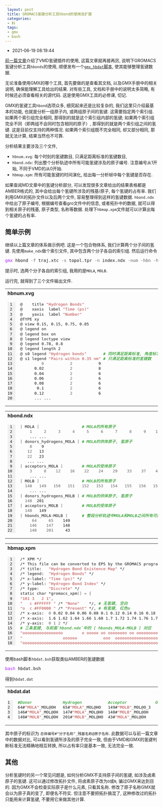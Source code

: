 ```yaml
---
 layout: post
 title: GROMACS氢键分析工具hbond的使用及扩展
 categories:
 - 科
 tags:
 - gmx
 - bash
---
```


- 2021-06-19 08:19:44

[前一篇文章](https://jerkwin.github.io/2021/06/13/VMD%E6%B0%A2%E9%94%AE%E6%8F%92%E4%BB%B6%E5%8F%8A%E5%85%B6%E5%BA%94%E7%94%A8/)介绍了VMD氢键插件的使用, 这篇文章就再接再厉, 说明下GROMACS氢键分析工具`hbonds`的使用, 顺便发布一个[`gmx_hbdat`脚本](https://jerkwin.github.io/gmxtools/), 使其能够整理氢键数据.

无论准备使用GMX的哪个工具, 首先要做的是查看其文档, 以及GMX手册中的相关说明, 确保能理解工具给出的结果. 对有些工具, 文档和手册中的说明太多简略, 有时候还必须查看相关的源代码. 这是使用GMX工具的必修课, 切记.

GMX的氢键工具`hbond`选项众多, 细究起来还是比较复杂的, 我们这里只介绍最基本的功能, 也就是分析一组原子内, 或两组原子间的氢键. 这需要指定两个索引组. 如果两个索引组完全相同, 那得到的就是这个索引组内部的氢键; 如果两个索引组完全不同（即两组不会同时包含相同的原子）, 那得到的就是两个索引组之间的氢键. 这是目前仅支持的两种情况. 如果两个索引组既不完全相同, 却又部分相同, 那就无法计算, 结果当然也不可靠.

分析结果主要涉及三个文件,

- `hbnum.xvg`: 每个时刻的氢键数目, 只满足距离标准的氢键数目,
- `hbond.ndx`: 列出整个分析轨迹中所有可能氢键涉及的原子编号. 注意编号从1开始, 不同于VMD的从0开始.
- `hbmap.xpm`: 所有可能氢键的时间演化, 给出每一分析帧中每个氢键是否存在.

如果查阅MD文章中的氢键分析部分, 可以发现很多文章给出的结果表格都是AMBER格式的, 其中会给出每个氢键所涉及的残基/原子, 每个氢键的占有率. 我们利用GMX的拓扑文件以及后两个文件, 容易整理得到这样的氢键数据. `hbond.ndx`中给出了原子编号, 根据编号查看gro文件中的信息, 或者拓扑中的数据, 就可以得到相关原子的残基, 原子类型, 名称等数据. 处理下`hbmap.xpm`文件就可以计算出每个氢键的占有率.

## 简单示例

继续以上篇文章的体系做示例吧. 这是一个包合物体系, 我们计算两个分子间的氢键. 先使用`make_ndx`做个索引文件, 其中包含两个分子各自的索引组. 然后运行命令

<div class="highlight"><pre style="line-height:125%"><span style="color:#A2F">gmx</span> hbond <span style="color:#666">-f</span> traj.xtc <span style="color:#666">-s</span> topol.tpr <span style="color:#666">-n</span> index.ndx <span style="color:#666">-num</span> <span style="color:#666">-hbn</span> <span style="color:#666">-hbm</span></pre></div>

提示时, 选两个分子各自的索引组, 我用的是`MOLA`, `MOLB`.

运行完, 就得到了三个文件输出文件.

<table class="highlighttable"><th colspan="2" style="text-align:left">hbnum.xvg</th><tr><td><div class="linenodiv" style="background-color: #f0f0f0; padding-right: 10px"><pre style="line-height:125%"> 1
 2
 3
 4
 5
 6
 7
 8
 9
10
11
12
13
14
15
16
17
18
19
20</pre></div></td><td class="code"><div class="highlight"><pre style="line-height:125%"><span></span>@    title <span style="color: #BB4444">&quot;Hydrogen Bonds&quot;</span>
@    xaxis  label <span style="color: #BB4444">&quot;Time (ps)&quot;</span>
@    yaxis  label <span style="color: #BB4444">&quot;Number&quot;</span>
@TYPE xy
@ view 0.15, 0.15, 0.75, 0.85
@ legend on
@ legend box on
@ legend loctype view
@ legend 0.78, 0.8
@ legend length 2
@ s0 legend <span style="color: #BB4444">&quot;Hydrogen bonds&quot;</span>       <span style="color: #008800; font-style: italic"># 同时满足距离标准, 角度标准的氢键数</span>
@ s1 legend <span style="color: #BB4444">&quot;Pairs within 0.35 nm&quot;</span> <span style="color: #008800; font-style: italic"># 只满足距离标准的氢键数</span>
         <span style="color: #666666">0</span>           <span style="color: #666666">2</span>           9
      0.02           <span style="color: #666666">2</span>           8
      0.04           <span style="color: #666666">2</span>           6
      0.06           <span style="color: #666666">2</span>           6
      0.08           <span style="color: #666666">2</span>           6
       0.1           <span style="color: #666666">2</span>           6
      0.12           <span style="color: #666666">2</span>           6
      ... ...</pre></div>
</td></tr></table>

<table class="highlighttable"><th colspan="2" style="text-align:left">hbond.ndx</th><tr><td><div class="linenodiv" style="background-color: #f0f0f0; padding-right: 10px"><pre style="line-height:125%"> 1
 2
 3
 4
 5
 6
 7
 8
 9
10
11
12
13
14
15
16
17
18
19
20
21
22</pre></div></td><td class="code"><div class="highlight"><pre style="line-height:125%"><span></span><span style="color: #666666">[</span> MOLA <span style="color: #666666">]</span>                  <span style="color: #008800; font-style: italic"># MOLA的所有原子</span>
    <span style="color: #666666">1</span>     <span style="color: #666666">2</span>     <span style="color: #666666">3</span>     <span style="color: #666666">4</span>     <span style="color: #666666">5</span>     <span style="color: #666666">6</span>     <span style="color: #666666">7</span>     <span style="color: #666666">8</span>     <span style="color: #666666">9</span>    <span style="color: #666666">10</span>    <span style="color: #666666">11</span>    <span style="color: #666666">12</span>    <span style="color: #666666">13</span>    <span style="color: #666666">14</span>    15
    ... ...
<span style="color: #666666">[</span> donors_hydrogens_MOLA <span style="color: #666666">]</span> <span style="color: #008800; font-style: italic"># MOLA的供体原子, 氢原子</span>
    <span style="color: #666666">8</span>    9
   <span style="color: #666666">12</span>   13
   <span style="color: #666666">22</span>   23
   ... ...
<span style="color: #666666">[</span> acceptors_MOLA <span style="color: #666666">]</span>        <span style="color: #008800; font-style: italic"># MOLA的受体原子</span>
    <span style="color: #666666">3</span>     <span style="color: #666666">8</span>    <span style="color: #666666">12</span>    <span style="color: #666666">16</span>    <span style="color: #666666">22</span>    <span style="color: #666666">24</span>    <span style="color: #666666">29</span>    <span style="color: #666666">33</span>    <span style="color: #666666">37</span>    <span style="color: #666666">43</span>    <span style="color: #666666">45</span>    <span style="color: #666666">50</span>    <span style="color: #666666">54</span>    <span style="color: #666666">58</span>    64
    ... ...
<span style="color: #666666">[</span> MOLB <span style="color: #666666">]</span>                  <span style="color: #008800; font-style: italic"># MOLB的所有原子</span>
  <span style="color: #666666">148</span>   <span style="color: #666666">149</span>   <span style="color: #666666">150</span>   <span style="color: #666666">151</span>   <span style="color: #666666">152</span>   <span style="color: #666666">153</span>   <span style="color: #666666">154</span>   <span style="color: #666666">155</span>   <span style="color: #666666">156</span>   <span style="color: #666666">157</span>   <span style="color: #666666">158</span>   <span style="color: #666666">159</span>   <span style="color: #666666">160</span>   <span style="color: #666666">161</span>   162
    ... ...
<span style="color: #666666">[</span> donors_hydrogens_MOLB <span style="color: #666666">]</span> <span style="color: #008800; font-style: italic"># MOLB的供体原子, 氢原子</span>
  <span style="color: #666666">148</span>  201
<span style="color: #666666">[</span> acceptors_MOLB <span style="color: #666666">]</span>        <span style="color: #008800; font-style: italic"># MOLB的受体原子</span>
  <span style="color: #666666">148</span>   149
<span style="color: #666666">[</span> hbonds_MOLA-MOLB <span style="color: #666666">]</span>      <span style="color: #008800; font-style: italic"># 整段分析轨迹中MOLA和MOLB之间所有可能的氢键</span>
     <span style="color: #666666">64</span>     <span style="color: #666666">65</span>    149
    <span style="color: #666666">146</span>    <span style="color: #666666">147</span>    148
    <span style="color: #666666">148</span>    <span style="color: #666666">201</span>     43</pre></div>
</td></tr></table>

<table class="highlighttable"><th colspan="2" style="text-align:left">hbmap.xpm</th><tr><td><div class="linenodiv" style="background-color: #f0f0f0; padding-right: 10px"><pre style="line-height:125%"> 1
 2
 3
 4
 5
 6
 7
 8
 9
10
11
12
13
14
15
16
17
18</pre></div></td><td class="code"><div class="highlight"><pre style="line-height:125%"><span></span>/* XPM */
/* This file can be converted to EPS by the GROMACS program xpm2ps */
/* title:   <span style="color: #BB4444">&quot;Hydrogen Bond Existence Map&quot;</span> */
/* legend:  <span style="color: #BB4444">&quot;Hydrogen Bonds&quot;</span> */
/* x-label: <span style="color: #BB4444">&quot;Time (ps)&quot;</span> */
/* y-label: <span style="color: #BB4444">&quot;Hydrogen Bond Index&quot;</span> */
/* type:    <span style="color: #BB4444">&quot;Discrete&quot;</span> */
static char *gromacs_xpm<span style="color: #666666">[]</span> <span style="color: #666666">=</span> <span style="color: #666666">{</span>
<span style="color: #BB4444">&quot;101 3   2 1&quot;</span>,
<span style="color: #BB4444">&quot;   c #FFFFFF &quot;</span> /* <span style="color: #BB4444">&quot;None&quot;</span>    */, <span style="color: #008800; font-style: italic"># 无氢键, 空白</span>
<span style="color: #BB4444">&quot;o  c #FF0000 &quot;</span> /* <span style="color: #BB4444">&quot;Present&quot;</span> */, <span style="color: #008800; font-style: italic"># 有氢键, 红色o</span>
/* x-axis:  <span style="color: #666666">0</span> 0.02 0.04 0.06 0.08 0.1 0.12 0.14 0.16 0.18 0.2 0.22 0.24 0.26 0.28 0.3 0.32 0.34 0.36 0.38 0.4 0.42 0.44 0.46 0.48 0.5 0.52 0.54 0.56 0.58 0.6 0.62 0.64 0.66 0.68 0.7 0.72 0.74 0.76 0.78 0.8 0.82 0.84 0.86 0.88 0.9 0.92 0.94 0.96 0.98 <span style="color: #666666">1</span> 1.02 1.04 1.06 1.08 1.1 1.12 1.14 1.16 1.18 1.2 1.22 1.24 1.26 1.28 1.3 1.32 1.34 1.36 1.38 1.4 1.42 1.44 1.46 1.48 1.5 1.52 1.54 1.56 1.58 */
/* x-axis:  1.6 1.62 1.64 1.66 1.68 1.7 1.72 1.74 1.76 1.78 1.8 1.82 1.84 1.86 1.88 1.9 1.92 1.94 1.96 1.98 <span style="color: #666666">2</span> */
/* y-axis:  <span style="color: #666666">0</span> <span style="color: #666666">1</span> <span style="color: #666666">2</span> */
<span style="color: #008800; font-style: italic"># 三条氢键, 与前面`hbond.ndx`中的 [ hbonds_MOLA-MOLB ] 对应</span>
<span style="color: #BB4444">&quot;ooooooooooooooooo        o ooooo oo oooooooo oo ooooooooooooooooooooooooooooooooooooooooooooooooooooo&quot;</span>,
<span style="color: #BB4444">&quot;                 oooooo           ooo  oooooooooooooooooooooooooooooooooooooooooooooooooooooooooooooo&quot;</span>,
<span style="color: #BB4444">&quot;ooooooooooooooooooooooooooooooooooooooooooooooooooooooooooooooooooooooooooooooooooooooooooooooooooooo&quot;</span></pre></div>
</td></tr></table>

使用bash脚本`hbdat.bsh`获取类似AMBER的氢键数据

<div class="highlight"><pre style="line-height:125%"><span style="color:#A2F">bash</span> hbdat.bsh</pre></div>

得到`hbdat.dat`

<table class="highlighttable"><th colspan="2" style="text-align:left">hbdat.dat</th><tr><td><div class="linenodiv" style="background-color: #f0f0f0; padding-right: 10px"><pre style="line-height:125%">1
2
3
4</pre></div></td><td class="code"><div class="highlight"><pre style="line-height:125%"><span></span><span style="color: #008800; font-style: italic">#Donor             Hydrogen           Acceptor            Occupancy%</span>
64#<span style="color: #BB4444">&quot;MOLA&quot;</span>_MOL@OH   65#<span style="color: #BB4444">&quot;MOLA&quot;</span>_MOL@HO   149#<span style="color: #BB4444">&quot;MOLB&quot;</span>_MOL@O_3       100.0
146#<span style="color: #BB4444">&quot;MOLA&quot;</span>_MOL@OH  147#<span style="color: #BB4444">&quot;MOLA&quot;</span>_MOL@HO  148#<span style="color: #BB4444">&quot;MOLB&quot;</span>_MOL@OH         70.3
148#<span style="color: #BB4444">&quot;MOLB&quot;</span>_MOL@OH  201#<span style="color: #BB4444">&quot;MOLB&quot;</span>_MOL@HO  43#<span style="color: #BB4444">&quot;MOLA&quot;</span>_MOL@OH          87.1</pre></div>
</td></tr></table>

其中原子的标识为 `总体编号#"分子名称"_残基名称@原子名称`. 此数据可以与前一篇文章中的数据对比, 可以看到氢键所涉及的原子完全一致, 但由于VMD和GMX的氢键判断标准无法精确地相互转换, 所以占有率只是基本一致, 无法完全一致.

## 其他

分析氢键时的另一个常见问题是, 如何分析GMX不支持原子间的氢键, 如涉及卤素原子的氢键. 这可以通过修改拓扑文件, 将卤素原子改为`O`或`N`, 骗过GMX来达到目的. 因为GMX不会检查实际原子是什么元素, 只看其名称. 修改了原子名称GMX就会以为原子真的变了, 即便名不符实. 但注意不要把拓扑搞混了, 这种修改过的拓扑只能用来计算氢键, 不要用它来做其他计算.
